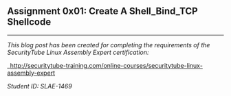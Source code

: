 ## Assignment 0x01: Create A Shell_Bind_TCP Shellcode
---
_This blog post has been created for completing the requirements of the SecurityTube Linux Assembly Expert certification:_

_http://securitytube-training.com/online-courses/securitytube-linux-assembly-expert

_Student ID: SLAE-1469_
